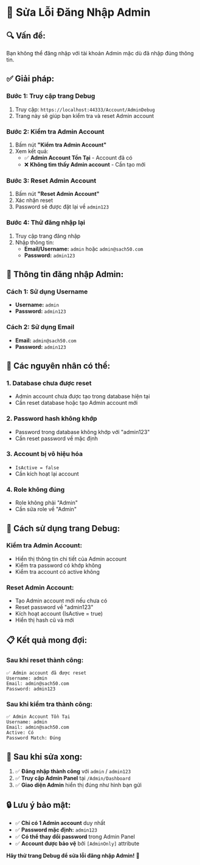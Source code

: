 # 🔧 Sửa Lỗi Đăng Nhập Admin

## 🔍 **Vấn đề:**
Bạn không thể đăng nhập với tài khoản Admin mặc dù đã nhập đúng thông tin.

## ✅ **Giải pháp:**

### **Bước 1: Truy cập trang Debug**
1. Truy cập: `https://localhost:44333/Account/AdminDebug`
2. Trang này sẽ giúp bạn kiểm tra và reset Admin account

### **Bước 2: Kiểm tra Admin Account**
1. Bấm nút **"Kiểm tra Admin Account"**
2. Xem kết quả:
   - ✅ **Admin Account Tồn Tại** - Account đã có
   - ❌ **Không tìm thấy Admin account** - Cần tạo mới

### **Bước 3: Reset Admin Account**
1. Bấm nút **"Reset Admin Account"**
2. Xác nhận reset
3. Password sẽ được đặt lại về `admin123`

### **Bước 4: Thử đăng nhập lại**
1. Truy cập trang đăng nhập
2. Nhập thông tin:
   - **Email/Username:** `admin` hoặc `admin@sach50.com`
   - **Password:** `admin123`

## 🎯 **Thông tin đăng nhập Admin:**

### **Cách 1: Sử dụng Username**
- **Username:** `admin`
- **Password:** `admin123`

### **Cách 2: Sử dụng Email**
- **Email:** `admin@sach50.com`
- **Password:** `admin123`

## 🔧 **Các nguyên nhân có thể:**

### **1. Database chưa được reset**
- Admin account chưa được tạo trong database hiện tại
- Cần reset database hoặc tạo Admin account mới

### **2. Password hash không khớp**
- Password trong database không khớp với "admin123"
- Cần reset password về mặc định

### **3. Account bị vô hiệu hóa**
- `IsActive = false`
- Cần kích hoạt lại account

### **4. Role không đúng**
- Role không phải "Admin"
- Cần sửa role về "Admin"

## 🚀 **Cách sử dụng trang Debug:**

### **Kiểm tra Admin Account:**
- Hiển thị thông tin chi tiết của Admin account
- Kiểm tra password có khớp không
- Kiểm tra account có active không

### **Reset Admin Account:**
- Tạo Admin account mới nếu chưa có
- Reset password về "admin123"
- Kích hoạt account (IsActive = true)
- Hiển thị hash cũ và mới

## 📋 **Kết quả mong đợi:**

### **Sau khi reset thành công:**
```
✅ Admin account đã được reset
Username: admin
Email: admin@sach50.com
Password: admin123
```

### **Sau khi kiểm tra thành công:**
```
✅ Admin Account Tồn Tại
Username: admin
Email: admin@sach50.com
Active: Có
Password Match: Đúng
```

## 🎉 **Sau khi sửa xong:**

1. ✅ **Đăng nhập thành công** với `admin` / `admin123`
2. ✅ **Truy cập Admin Panel** tại `/Admin/Dashboard`
3. ✅ **Giao diện Admin** hiển thị đúng như hình bạn gửi

## 🔒 **Lưu ý bảo mật:**

- ✅ **Chỉ có 1 Admin account** duy nhất
- ✅ **Password mặc định:** `admin123`
- ✅ **Có thể thay đổi password** trong Admin Panel
- ✅ **Account được bảo vệ** bởi `[AdminOnly]` attribute

**Hãy thử trang Debug để sửa lỗi đăng nhập Admin!** 🚀

